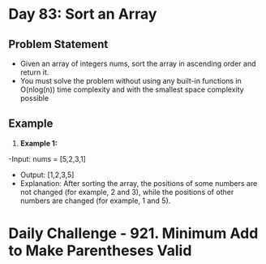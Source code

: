 # Day 83: Sort an Array

## Problem Statement

- Given an array of integers nums, sort the array in ascending order and return it.
- You must solve the problem without using any built-in functions in O(nlog(n)) time complexity and with the smallest space complexity possible

## Example

1. **Example 1:**

-Input: nums = [5,2,3,1]
- Output: [1,2,3,5]
- Explanation: After sorting the array, the positions of some numbers are not changed (for example, 2 and 3), while the positions of other numbers are changed (for example, 1 and 5).


# Daily Challenge - 921. Minimum Add to Make Parentheses Valid
